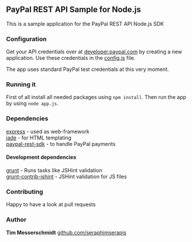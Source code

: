 ## PayPal REST API Sample for Node.js

This is a sample application for the PayPal REST API Node.js SDK

### Configuration

Get your API credentials over at [developer.paypal.com](http://developer.paypal.com/webapps/developer/applications/myapps) by creating a new application. Use these credentials in the [config.js](../blob/master/config.js) file.

The app uses standard PayPal test credentials at this very moment.

### Running it

First of all install all needed packages using `npm install`. Then run the app by using `node app.js`.

### Dependencies

[express](http://npmjs.org/package/express) - used as web-framework  
[jade](http://npmjs.org/package/jade) - for HTML templating  
[paypal-rest-sdk](http://npmjs.org/package/paypal-rest-sdk) - to handle PayPal payments

#### Development dependencies

[grunt](http://npmjs.org/package/grunt) - Runs tasks like JSHint validation  
[grunt-contrib-jshint](http://npmjs.org/package/grunt-contrib-jshint) - JSHint validation for JS files

### Contributing

Happy to have a look at pull requests

### Author

**Tim Messerschmidt**
[github.com/seraphimserapis](https://github.com/seraphimserapis)

